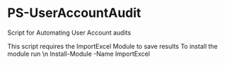 # PS-UserAccountAudit
Script for Automating User Account audits

This script requires the ImportExcel Module to save results
To install the module run \n
Install-Module -Name ImportExcel
